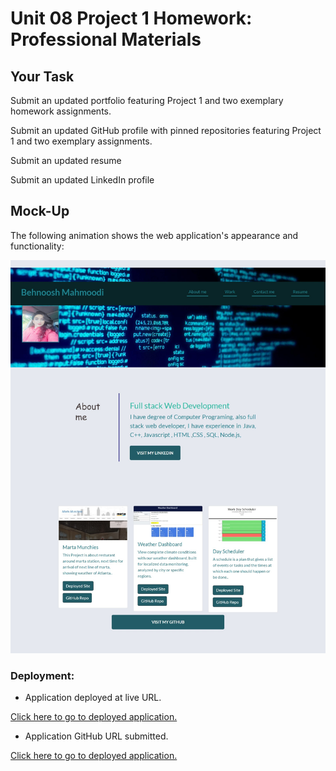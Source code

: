# Unit 08 Project 1 Homework: Professional Materials

## Your Task

Submit an updated portfolio featuring Project 1 and two exemplary homework assignments.


Submit an updated GitHub profile with pinned repositories featuring Project 1 and two exemplary assignments.


Submit an updated resume


Submit an updated LinkedIn profile


## Mock-Up

The following animation shows the web application's appearance and functionality:

![UpdatedPortfolioPage demo](./assets/images/capture_1.jpeg)


### Deployment: 

* Application deployed at live URL.

[Click here to go to deployed application.](https://behnoosh93.github.io/UpdatedPortfolioPage/ )


* Application GitHub URL submitted.

[Click here to go to deployed application.](https://github.com/Behnoosh93/UpdatedPortfolioPage)



